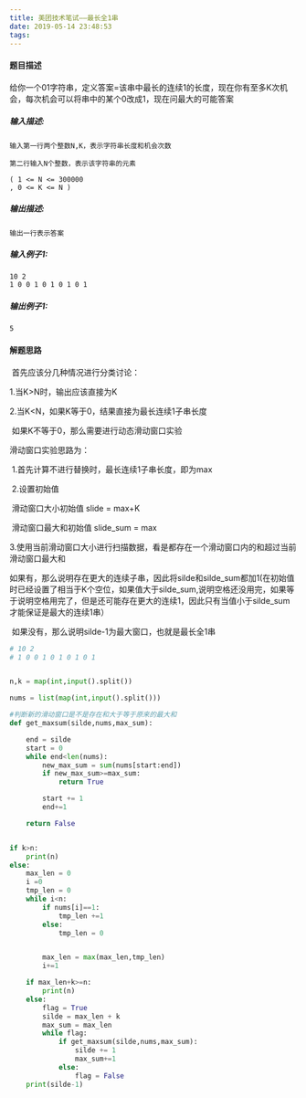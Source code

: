 ```yaml
---
title: 美团技术笔试——最长全1串
date: 2019-05-14 23:48:53
tags:
---
```


#### 题目描述

给你一个01字符串，定义答案=该串中最长的连续1的长度，现在你有至多K次机会，每次机会可以将串中的某个0改成1，现在问最大的可能答案

##### **输入描述:**

```
输入第一行两个整数N,K，表示字符串长度和机会次数

第二行输入N个整数，表示该字符串的元素

( 1 <= N <= 300000
, 0 <= K <= N )
```

##### **输出描述:**

```
输出一行表示答案
```

##### **输入例子1:**

```
10 2 
1 0 0 1 0 1 0 1 0 1
```

##### **输出例子1:**

```
5
```



#### 解题思路

​	首先应该分几种情况进行分类讨论：

1.当K>N时，输出应该直接为K

2.当K<N，如果K等于0，结果直接为最长连续1子串长度

​				如果K不等于0，那么需要进行动态滑动窗口实验



滑动窗口实验思路为：

​	1.首先计算不进行替换时，最长连续1子串长度，即为max

​	2.设置初始值

​			滑动窗口大小初始值 slide = max+K

​			滑动窗口最大和初始值 slide_sum = max

​	3.使用当前滑动窗口大小进行扫描数据，看是都存在一个滑动窗口内的和超过当前滑动窗口最大和

​			如果有，那么说明存在更大的连续子串，因此将silde和silde_sum都加1(在初始值时已经设置了相当于K个空位，如果值大于silde_sum,说明空格还没用完，如果等于说明空格用完了，但是还可能存在更大的连续1，因此只有当值小于silde_sum才能保证是最大的连续1串）

​			如果没有，那么说明silde-1为最大窗口，也就是最长全1串



~~~python
# 10 2
# 1 0 0 1 0 1 0 1 0 1


n,k = map(int,input().split())

nums = list(map(int,input().split()))

#判断新的滑动窗口是不是存在和大于等于原来的最大和
def get_maxsum(silde,nums,max_sum):

    end = silde
    start = 0
    while end<len(nums):
        new_max_sum = sum(nums[start:end])
        if new_max_sum>=max_sum:
            return True

        start += 1
        end+=1

    return False


if k>n:
    print(n)
else:
    max_len = 0
    i =0
    tmp_len = 0
    while i<n:
        if nums[i]==1:
            tmp_len +=1
        else:
            tmp_len = 0


        max_len = max(max_len,tmp_len)
        i+=1

    if max_len+k>=n:
        print(n)
    else:
        flag = True
        silde = max_len + k
        max_sum = max_len
        while flag:
            if get_maxsum(silde,nums,max_sum):
                silde += 1
                max_sum+=1
            else:
                flag = False
    print(silde-1)

~~~





